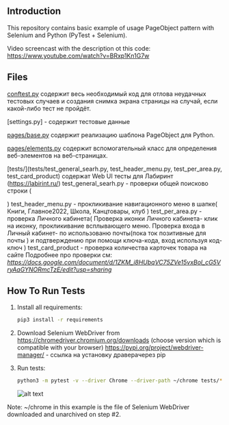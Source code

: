 Introduction
------------

This repository contains basic example of usage PageObject
pattern with Selenium and Python (PyTest + Selenium).

Video screencast with the description ot this code:
https://www.youtube.com/watch?v=BRxp1Kn1G7w


Files
-----

[conftest.py](conftest.py) содержит весь необходимый код для отлова неудачных тестовых случаев и создания снимка экрана
страницы на случай, если какой-либо тест не пройдёт.

[settings.py] - содержит тестовые данные

[pages/base.py](pages/base.py) содержит реализацию шаблона PageObject для Python.

[pages/elements.py](pages/elements.py) содержит вспомогательный класс для определения веб-элементов на веб-страницах.

[tests/](tests/test_general_searh.py, test_header_menu.py, test_per_area.py, test_card_product)
 содержат Web UI тесты для Лабиринт (https://labirint.ru/)
test_general_searh.py  - проверки общей поисково строки (

)
test_header_menu.py - прокликивание навигационного меню в шапке(
Книги, Главное2022, Школа, Канцтовары, клуб
)
test_per_area.py - проверка Личного кабинета(
Проверка иконки Личного кабинета- клик на иконку, прокликивание  всплывающего меню.
Проверка входа в Личный кабинет- по  использованю почты(пока ток позитивные для почты ) и подтверждению при помощи
ключа-кода, вход используя код-ключ
)
test_card_product - проверка количества карточек товара на сайте
Подробнее про проверки см:
 _https://docs.google.com/document/d/1ZKM_i8HUbqVC75ZVe15vxBol_cG5VryAaGYNORmcTzE/edit?usp=sharing_ 


How To Run Tests
----------------

1) Install all requirements:

    ```bash
    pip3 install -r requirements
    ```

2) Download Selenium WebDriver from https://chromedriver.chromium.org/downloads (choose version which is compatible with your browser)
https://pypi.org/project/webdriver-manager/ - ссылка на установку  драверачерез pip
3) Run tests:

    ```bash
    python3 -m pytest -v --driver Chrome --driver-path ~/chrome tests/*
    ```

   ![alt text](example.png)

Note:
~/chrome in this example is the file of Selenium WebDriver downloaded and unarchived on step #2.
